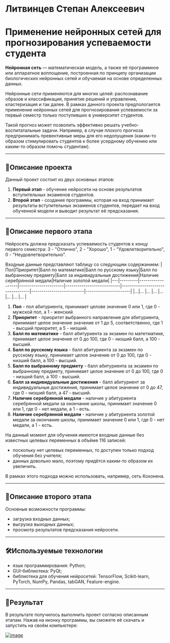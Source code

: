 # Литвинцев Степан Алексеевич
# Применение нейронных сетей для прогнозирования успеваемости студента
**Нейронная сеть** — математическая модель, а также её программное или аппаратное воплощение, построенная по принципу организации биологических нейронных сетей и обучаемая на основе определенных данных.
  
Нейронные сети применяются для многих целей: распознавание образов и классификация, принятие решений и управление, кластеризация и так далее. В рамках данного проекта предпологается применение нейронных сетей для прогнозирования успеваемости за первый семестр только поступивших в университет студентов.
  
Такой прогноз может позволить эффективно решать учебно-воспитатальные задачи. Например, в случае плохого прогноза предпринимать превентивные меры для его недопущения (каким-то образом стимулировать студентов к более усердному обучению или каким-то образом помочь студентам).
***
## 📖Описание проекта
Данный проект состоит из двух основных этапов:
1. **Первый этап** - обучение нейросети на основе результатов вступительных экзаменов студентов.
2. **Второй этап** - создание программы, которая на вход принимает результаты вступительных экзаменов студентов, передает на вход обученной модели и выводит результат её предсказания.
***
## 📖Описание первого этапа
Нейросеть должна предсказать успеваемость студентов к концу первого семестра: 3 - "Отлично", 2 - "Хорошо", 1 - "Удовлетворительно", 0 - "Неудовлетворительно".

Входные данные представляют таблицу со следующим содержанием:
|Пол|Приоритет|Балл по математике|Балл по русскому языку|Балл по выбранному предмету|Балл за индивидуальные достижения|Наличие серебрянной медали|Наличие золотой медали|
|---|---------|------------------|----------------------|---------------------------|---------------------------------|--------------------------|----------------------|
|...|...      |...               |...                   |...                        |...                              |...                       |...                   |
1. **Пол** - пол абитуриента, принимает целове значение 0 или 1, где 0 - мужской пол, а 1 - женский
2. **Приоритет** - приоритет выбранного направления для абитуриента, принимает целое значение значение от 1 до 5, соответственно, где 1 - высший приоритет, а 5 - низший.
3. **Балл по математике** - балл абитуриента за экзамен по матетматике, принимает целое значение от 0 до 100, где 0 - низший балл, а 100 - высший.
4. **Балл по русскому языка** - балл абитуриента за экзамен по русскому языку, принимает целое значение от 0 до 100, где 0 - низший балл, а 100 - высший.
5. **Балл по выбранному предмету** - балл абитуриента за экзамен по выбранному предмету, принимает целое значение от 0 до 100, где 0 - низший балл, а 100 - высший.
6. **Балл за индивидуальные достижения** - балл абитуриент за индивидуальные достижения, принимает целое значение от 0 до 47, где 0 - низший балл, а 47 - высший.
7. **Наличие серебрянной медали** - наличие у абитуриента серебрянной медали за окончание школы, принимает значение 0 или 1, где 0 - нет медали, а 1 - есть.
8. **Наличие серебрянной медали** - наличие у абитуриента золотой медали за окончание школы, принимает значение 0 или 1, где 0 - нет медали, а 1 - есть.

На данный момент для обучения имеются входные данные без известных целевых переменных в объёме 116 записей:
- поскольку нет целевых переменных, то доступен только подход обучения без учителя;
- данных довольно мало, поэтому придётся каким-то образом их увеличить.

В рамках этого подхода можно использовать, например, сеть Кохонена.
***
## 📖Описание второго этапа
Основные возможности программы:
- загрузка входных данных;
- выгрузка выходных данных;
- просмотр результатов предсказания нейросети.
***
## 🛠Используемые технологии
- язык программирования: Python;
- GUI-библиотека: PyQt;
- библиотека для обучения нейросетей: TensorFlow, Scikit-learn, PyTorch, NumPy, Pandas, tabGAN, Feature-engine.
***
## 🎯Результат
В результате получилось выполнить проект согласно описанным этапам. Нажав на иконку программы, вы сможете её скачать и запустить на своём компьютере:

<a href="https://disk.yandex.ru/d/NcSGpAfDaFTfcg">![image](https://github.com/user-attachments/assets/c495a6de-b369-49c4-9ff6-a27b1d2aa016)</a>
